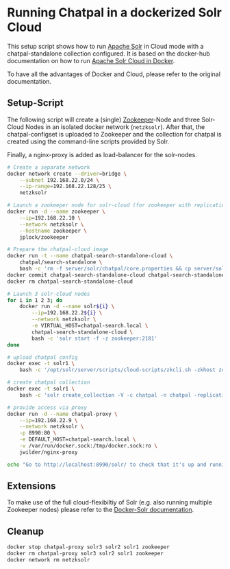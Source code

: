 # Running Chatpal in a dockerized Solr Cloud

This setup script shows how to run [Apache Solr][solr] in Cloud mode with a chatpal-standalone collection configured.
It is based on the docker-hub documentation on how to run [Apache Solr Cloud in Docker][2].

To have all the advantages of Docker and Cloud, please refer to the original documentation.

## Setup-Script

The following script will create a (single) [Zookeeper][zk]-Node and three Solr-Cloud Nodes in an isolated
docker network (`netzksolr`).
After that, the chatpal-configset is uploaded to Zookeeper and the collection for chatpal is created using
the command-line scripts provided by Solr.

Finally, a nginx-proxy is added as load-balancer for the solr-nodes.

```bash
# Create a separate network
docker network create --driver=bridge \
    --subnet 192.168.22.0/24 \
    --ip-range=192.168.22.128/25 \
    netzksolr

# Launch a zookeeper node for solr-cloud (for zookeeper with replication see [2])
docker run -d --name zookeeper \
    --ip=192.168.22.10 \
    --network netzksolr \
    --hostname zookeeper \
    jplock/zookeeper

# Prepare the chatpal-cloud image
docker run -t --name chatpal-search-standalone-cloud \
    chatpal/search-standalone \
    bash -c 'rm -f server/solr/chatpal/core.properties && cp server/solr/configsets/chatpal/lib/* server/solr/lib/'
docker commit chatpal-search-standalone-cloud chatpal-search-standalone-cloud
docker rm chatpal-search-standalone-cloud

# Launch 3 solr-cloud nodes
for i in 1 2 3; do
    docker run -d --name solr${i} \
        --ip=192.168.22.2${i} \
        --network netzksolr \
        -e VIRTUAL_HOST=chatpal-search.local \
        chatpal-search-standalone-cloud \
        bash -c 'solr start -f -z zookeeper:2181'
done

# upload chatpal config
docker exec -t solr1 \
    bash -c '/opt/solr/server/scripts/cloud-scripts/zkcli.sh -zkhost zookeeper:2181 -cmd upconfig -confname chatpal -confdir /opt/solr/server/solr/configsets/chatpal/conf'

# create chatpal collection
docker exec -t solr1 \
    bash -c 'solr create_collection -V -c chatpal -n chatpal -replicationFactor 3'

# provide access via proxy
docker run -d --name chatpal-proxy \
    --ip=192.168.22.9 \
    --network netzksolr \
    -p 8990:80 \
    -e DEFAULT_HOST=chatpal-search.local \
    -v /var/run/docker.sock:/tmp/docker.sock:ro \
    jwilder/nginx-proxy

echo "Go to http://localhost:8990/solr/ to check that it's up and running."
```

## Extensions

To make use of the full cloud-flexibiltiy of Solr (e.g. also running multiple Zookeeper nodes) please 
refer to the [Docker-Solr documentation][2].

## Cleanup

```bash
docker stop chatpal-proxy solr3 solr2 solr1 zookeeper
docker rm chatpal-proxy solr3 solr2 solr1 zookeeper
docker network rm netzksolr
```

[1]:https://github.com/docker-solr/docker-solr/blob/master/Docker-FAQ.md#can-i-run-zookeeper-and-solr-clusters-under-docker
[2]:https://github.com/docker-solr/docker-solr/blob/master/docs/docker-networking.md
[zk]:https://zookeeper.apache.org
[solr]:https://lucene.apache.org/solr/

